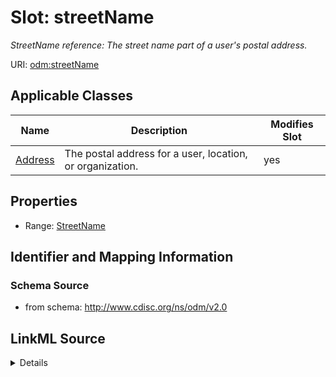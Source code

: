 # Slot: streetName


_StreetName reference: The street name part of a user's postal address._



URI: [odm:streetName](http://www.cdisc.org/ns/odm/v2.0/streetName)



<!-- no inheritance hierarchy -->




## Applicable Classes

| Name | Description | Modifies Slot |
| --- | --- | --- |
[Address](Address.md) | The postal address for a user, location, or organization. |  yes  |







## Properties

* Range: [StreetName](StreetName.md)





## Identifier and Mapping Information







### Schema Source


* from schema: http://www.cdisc.org/ns/odm/v2.0




## LinkML Source

<details>
```yaml
name: streetName
description: 'StreetName reference: The street name part of a user''s postal address.'
from_schema: http://www.cdisc.org/ns/odm/v2.0
rank: 1000
alias: streetName
domain_of:
- Address
range: StreetName

```
</details>